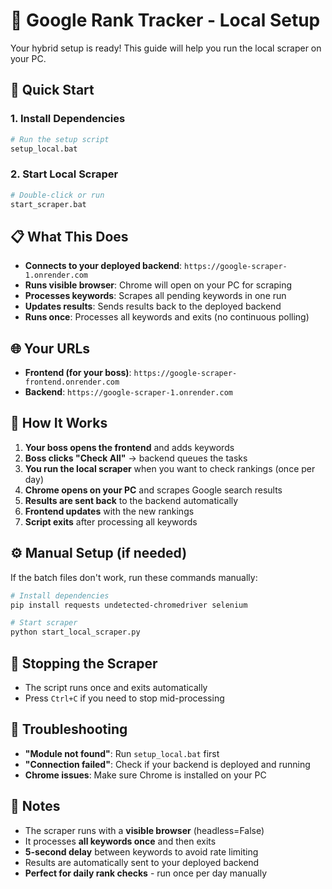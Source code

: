 # 🎯 Google Rank Tracker - Local Setup

Your hybrid setup is ready! This guide will help you run the local scraper on your PC.

## 🚀 Quick Start

### 1. Install Dependencies
```bash
# Run the setup script
setup_local.bat
```

### 2. Start Local Scraper
```bash
# Double-click or run
start_scraper.bat
```

## 📋 What This Does

- **Connects to your deployed backend**: `https://google-scraper-1.onrender.com`
- **Runs visible browser**: Chrome will open on your PC for scraping
- **Processes keywords**: Scrapes all pending keywords in one run
- **Updates results**: Sends results back to the deployed backend
- **Runs once**: Processes all keywords and exits (no continuous polling)

## 🌐 Your URLs

- **Frontend (for your boss)**: `https://google-scraper-frontend.onrender.com`
- **Backend**: `https://google-scraper-1.onrender.com`

## 🔄 How It Works

1. **Your boss opens the frontend** and adds keywords
2. **Boss clicks "Check All"** → backend queues the tasks
3. **You run the local scraper** when you want to check rankings (once per day)
4. **Chrome opens on your PC** and scrapes Google search results
5. **Results are sent back** to the backend automatically
6. **Frontend updates** with the new rankings
7. **Script exits** after processing all keywords

## ⚙️ Manual Setup (if needed)

If the batch files don't work, run these commands manually:

```bash
# Install dependencies
pip install requests undetected-chromedriver selenium

# Start scraper
python start_local_scraper.py
```

## 🛑 Stopping the Scraper

- The script runs once and exits automatically
- Press `Ctrl+C` if you need to stop mid-processing

## 🔧 Troubleshooting

- **"Module not found"**: Run `setup_local.bat` first
- **"Connection failed"**: Check if your backend is deployed and running
- **Chrome issues**: Make sure Chrome is installed on your PC

## 📝 Notes

- The scraper runs with a **visible browser** (headless=False)
- It processes **all keywords once** and then exits
- **5-second delay** between keywords to avoid rate limiting
- Results are automatically sent to your deployed backend
- **Perfect for daily rank checks** - run once per day manually
